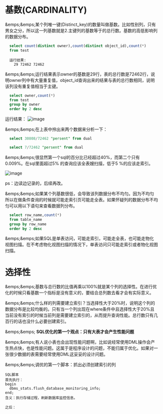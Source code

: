 # 基数(CARDINALITY)

&emps;&emps;某个列唯一键(Distinct_key)的数量叫做基数。比如性别列，只有男女之分，所以这一列基数就是2.主键列的基数等于的总行数。基数的高低影响列的数据分布。</br>

```SQL
  select count(distinct owner),count(distinct object_id),count(*)
  from test
```
```
  运行结果:
    29 72462 72462
```
&emps;&emps;运行结果表示owner的基数是29行，表的总行数是72462行，说明owner列中有大量重复值，object_id查询出来的结果与表的总行数相同，说明该列没有重复值相当于主键。<br>

```SQL
  select owner,count(*)
  from test
  group by owner
  order by 2 desc
```

  运行结果：
  ![image](https://github.com/apprentice1012/SQL/assets/126549223/e798de3b-d857-48c8-924f-75eef2a9c929)

&emps;&emps;在上表中拎出来两个数据来分析一下：<br>

```SQL
  select 30808/72462 "persent" from dual
```

```SQL
  select 7/72462 "persent" from dual
```
&emps;&emps;很显然第一个sql的百分比已经超过40%，而第二个只有0.009%。在sql里面超过5% 的查询应该全表嫂扫描，低于5 %的应该走索引。<br>

![image](https://github.com/apprentice1012/SQL/assets/126549223/2218b77d-488a-444b-9d00-9f620c40cee0)

ps：边读边记录的，后续再改。

&emps;&emps;如果某个列基数很低，会导致该列数据分布不均匀。因为不均匀所以在做条件查询的时候就可能走索引页可能走全表。如果怀疑列的数据分布不均匀可以用以下语句来查看数据列分布。</br>

```sql
  select row_name,count(*)
  from table_name
  group by row_name
  order by 2 desc
```

&emps;&emps;如果SQL是单表访问，可能走索引，可能走全表，也可能走物化视图扫描。在不考虑物化视图扫描的情况下，单表访问只可能走索引或者物化视图扫描。</br>

# 选择性

&emps;&emps;基数与总行数的比值再乘以100%就是某个列的选择性。在进行优化的时候只看基数一个指标是没有意义的，要结合总列数去看才会有实际意义。</br>

&emps;&emps;什么样的列需要建立索引？当选择性大于20%时，说明这个列的数据分布是比较均衡的。只有当一个列出现在where条件中且选择性大于20%且当前没有索引的时候当前列是需要建立索引的，从而提升查询性能。总行数只有几百行的话也没什么必要创建索引。</br>

&emps;&emps; **SQL优化的第一个观点：只有大表才会产生性能问题**</br>

&emps;&emps;有人说小表也会出现性能问题啊，比如说经常使用DML操作会产生热点快，也是性能问题。这属于是程序设计的问题，不能归属于优化。如果对一张很少数据的表需要经常使用DML这妥妥的设计问题。</br>

&emps;&emps;调优的第一个脚本：抓出必须创建索引的列</br>

```
SQL脚本
首先执行：
begin
  dbms_stats.flush_database_monitoring_info;
end;
含义：执行存储过程，刷新数据库监控信息。

之后：

```
